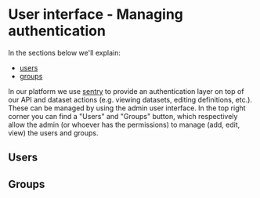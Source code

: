 # User interface - Managing authentication

In the sections below we'll explain:

* [users](#users)
* [groups](#groups)

In our platform we use [sentry](https://cartalyst.com/manual/sentry) to provide an authentication layer on top of our API and dataset actions (e.g. viewing datasets, editing definitions, etc.). These can be managed by using the admin user interface. In the top right corner you can find a "Users" and "Groups" button, which respectively allow the admin (or whoever has the permissions) to manage (add, edit, view) the users and groups.

<a id="users"></a>
## Users


<a id="groups"></a>
## Groups
